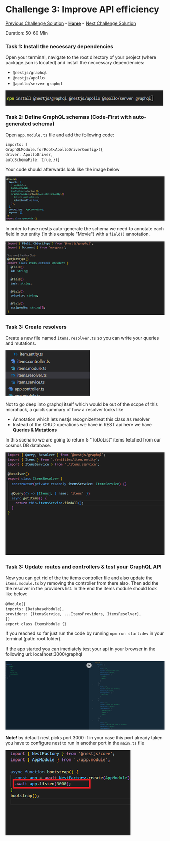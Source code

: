 # Challenge 3: Improve API efficiency

[Previous Challenge Solution](./02-Deploy-Low-Carbon-Region.md) - **[Home](../README.md)** - [Next Challenge Solution](./04-Optimize-for-async-access-patterns-solution.md)

Duration: 50-60 Min

### Task 1: Install the necessary dependencies

Open your terminal, navigate to the root directory of your project (where package.json is located) and install the neccessary dependencies:

 - `@nestjs/graphql`
 - `@nestjs/apollo` 
 - `@apollo/server graphql`

![image](../images/solution3/img1.png)


### Task 2: Define GraphQL schemas (Code-First with auto-generated schema)

Open `app.module.ts` file and add the following code: 

    imports: [
    GraphQLModule.forRoot<ApolloDriverConfig>({
    driver: ApolloDriver,
    autoSchemaFile: true,})] 
    
    
 Your code should afterwards look like the image below
    
 ![image](../images/solution3/img12.png)
    
    
 In order to have nestjs auto-generate the schema we need to annotate each field in our entity (in this example "Movie") with a `field()` annotation.
    
 ![image](../images/solution3/img13.png)


### Task 3: Create resolvers

Create a new file named `items.resolver.ts` so you can write your queries and mutations.

 ![image](../images/solution3/img4.png)
 
 
 Not to go deep into graphql itself which would be out of the scope of this microhack, a quick summary of how a resolver looks like
 - Annotation which lets nestjs recognize/treat this class as resolver
 - Instead of the CRUD operations we have in REST api here we have **Queries & Mutations**

 
 
 In this scenario we are going to return 5 "ToDoList" items fetched from our cosmos DB database.
 
 ![image](../images/solution3/img6.png)



### Task 3: Update routes and controllers & test your GraphQL API

Now you can get rid of the the items controller file and also update the `items.module.ts` by removing the controller from there also.
Then add the the resolver in the providers list. In the end the items module should look like below:

    @Module({
    imports: [DatabaseModule],
    providers: [ItemsService, ...ItemsProviders, ItemsResolver],
    })
    export class ItemsModule {}


If you reached so far just run the code by running `npm run start:dev` in your terminal (path: root folder).

If the app started you can imediately test your api in your browser in the following url: localhost:3000/graphql

 ![image](../images/solution3/img7.png)

**Note!** by default nest picks port 3000 if in your case this port already taken you have to configure nest to run in another port in the `main.ts` file

 ![image](../images/solution3/img8.png)



